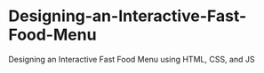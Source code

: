 # Designing-an-Interactive-Fast-Food-Menu
Designing an Interactive Fast Food Menu using HTML, CSS, and JS
